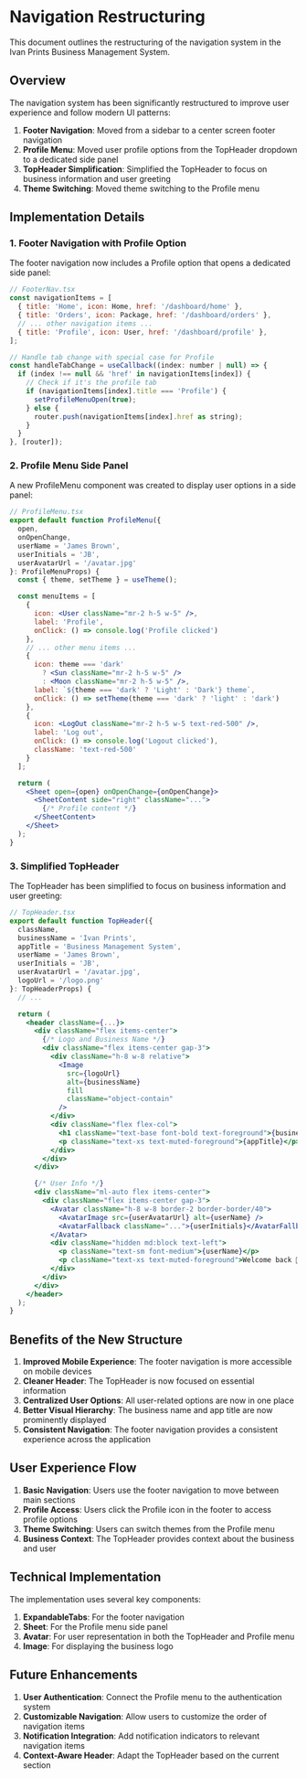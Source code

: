 # Navigation Restructuring

This document outlines the restructuring of the navigation system in the Ivan Prints Business Management System.

## Overview

The navigation system has been significantly restructured to improve user experience and follow modern UI patterns:

1. **Footer Navigation**: Moved from a sidebar to a center screen footer navigation
2. **Profile Menu**: Moved user profile options from the TopHeader dropdown to a dedicated side panel
3. **TopHeader Simplification**: Simplified the TopHeader to focus on business information and user greeting
4. **Theme Switching**: Moved theme switching to the Profile menu

## Implementation Details

### 1. Footer Navigation with Profile Option

The footer navigation now includes a Profile option that opens a dedicated side panel:

```jsx
// FooterNav.tsx
const navigationItems = [
  { title: 'Home', icon: Home, href: '/dashboard/home' },
  { title: 'Orders', icon: Package, href: '/dashboard/orders' },
  // ... other navigation items ...
  { title: 'Profile', icon: User, href: '/dashboard/profile' },
];

// Handle tab change with special case for Profile
const handleTabChange = useCallback((index: number | null) => {
  if (index !== null && 'href' in navigationItems[index]) {
    // Check if it's the profile tab
    if (navigationItems[index].title === 'Profile') {
      setProfileMenuOpen(true);
    } else {
      router.push(navigationItems[index].href as string);
    }
  }
}, [router]);
```

### 2. Profile Menu Side Panel

A new ProfileMenu component was created to display user options in a side panel:

```jsx
// ProfileMenu.tsx
export default function ProfileMenu({
  open,
  onOpenChange,
  userName = 'James Brown',
  userInitials = 'JB',
  userAvatarUrl = '/avatar.jpg'
}: ProfileMenuProps) {
  const { theme, setTheme } = useTheme();

  const menuItems = [
    { 
      icon: <User className="mr-2 h-5 w-5" />, 
      label: 'Profile', 
      onClick: () => console.log('Profile clicked') 
    },
    // ... other menu items ...
    { 
      icon: theme === 'dark' 
        ? <Sun className="mr-2 h-5 w-5" /> 
        : <Moon className="mr-2 h-5 w-5" />, 
      label: `${theme === 'dark' ? 'Light' : 'Dark'} theme`, 
      onClick: () => setTheme(theme === 'dark' ? 'light' : 'dark') 
    },
    { 
      icon: <LogOut className="mr-2 h-5 w-5 text-red-500" />, 
      label: 'Log out', 
      onClick: () => console.log('Logout clicked'),
      className: 'text-red-500'
    }
  ];

  return (
    <Sheet open={open} onOpenChange={onOpenChange}>
      <SheetContent side="right" className="...">
        {/* Profile content */}
      </SheetContent>
    </Sheet>
  );
}
```

### 3. Simplified TopHeader

The TopHeader has been simplified to focus on business information and user greeting:

```jsx
// TopHeader.tsx
export default function TopHeader({
  className,
  businessName = 'Ivan Prints',
  appTitle = 'Business Management System',
  userName = 'James Brown',
  userInitials = 'JB',
  userAvatarUrl = '/avatar.jpg',
  logoUrl = '/logo.png'
}: TopHeaderProps) {
  // ...

  return (
    <header className={...}>
      <div className="flex items-center">
        {/* Logo and Business Name */}
        <div className="flex items-center gap-3">
          <div className="h-8 w-8 relative">
            <Image 
              src={logoUrl} 
              alt={businessName} 
              fill 
              className="object-contain" 
            />
          </div>
          <div className="flex flex-col">
            <h1 className="text-base font-bold text-foreground">{businessName}</h1>
            <p className="text-xs text-muted-foreground">{appTitle}</p>
          </div>
        </div>
      </div>

      {/* User Info */}
      <div className="ml-auto flex items-center">
        <div className="flex items-center gap-3">
          <Avatar className="h-8 w-8 border-2 border-border/40">
            <AvatarImage src={userAvatarUrl} alt={userName} />
            <AvatarFallback className="...">{userInitials}</AvatarFallback>
          </Avatar>
          <div className="hidden md:block text-left">
            <p className="text-sm font-medium">{userName}</p>
            <p className="text-xs text-muted-foreground">Welcome back 👋</p>
          </div>
        </div>
      </div>
    </header>
  );
}
```

## Benefits of the New Structure

1. **Improved Mobile Experience**: The footer navigation is more accessible on mobile devices
2. **Cleaner Header**: The TopHeader is now focused on essential information
3. **Centralized User Options**: All user-related options are now in one place
4. **Better Visual Hierarchy**: The business name and app title are now prominently displayed
5. **Consistent Navigation**: The footer navigation provides a consistent experience across the application

## User Experience Flow

1. **Basic Navigation**: Users use the footer navigation to move between main sections
2. **Profile Access**: Users click the Profile icon in the footer to access profile options
3. **Theme Switching**: Users can switch themes from the Profile menu
4. **Business Context**: The TopHeader provides context about the business and user

## Technical Implementation

The implementation uses several key components:

1. **ExpandableTabs**: For the footer navigation
2. **Sheet**: For the Profile menu side panel
3. **Avatar**: For user representation in both the TopHeader and Profile menu
4. **Image**: For displaying the business logo

## Future Enhancements

1. **User Authentication**: Connect the Profile menu to the authentication system
2. **Customizable Navigation**: Allow users to customize the order of navigation items
3. **Notification Integration**: Add notification indicators to relevant navigation items
4. **Context-Aware Header**: Adapt the TopHeader based on the current section
